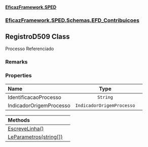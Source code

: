 #### [EficazFramework.SPED](EficazFrameworkSPED.md 'EficazFramework SPED')
### [EficazFramework.SPED.Schemas.EFD_Contribuicoes](EficazFramework.SPED.Schemas.EFD_Contribuicoes.md 'EficazFramework.SPED.Schemas.EFD_Contribuicoes')

## RegistroD509 Class

Processo Referenciado

### Remarks
### Properties

| Name | Type | |
| :--- | :---: | :--- |
| IdentificacaoProcesso | `String` |  |
| IndicadorOrigemProcesso | `IndicadorOrigemProcesso` |  |

| Methods | |
| :--- | :--- |
| [EscreveLinha()](EficazFramework.SPED.Schemas.EFD_Contribuicoes/RegistroD509/EscreveLinha().md 'EficazFramework.SPED.Schemas.EFD_Contribuicoes.RegistroD509.EscreveLinha()') | |
| [LeParametros(string[])](EficazFramework.SPED.Schemas.EFD_Contribuicoes/RegistroD509/LeParametros(string[]).md 'EficazFramework.SPED.Schemas.EFD_Contribuicoes.RegistroD509.LeParametros(string[])') | |
